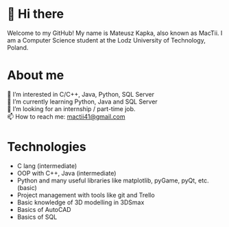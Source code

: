 # 👋 Hi there  
Welcome to my GitHub! My name is Mateusz Kapka, also known as MacTii. I am a Computer Science student at the Lodz University of Technology, Poland.

# About me
👀 I’m interested in C/C++, Java, Python, SQL Server  
🌱 I’m currently learning Python, Java and SQL Server  
💞️ I’m looking for an internship / part-time job.  
📫 How to reach me: mactii41@gmail.com  

# Technologies
- C lang (intermediate)
- OOP with C++, Java (intermediate)
- Python and many useful libraries like matplotlib, pyGame, pyQt, etc. (basic)
- Project management with tools like git and Trello
- Basic knowledge of 3D modelling in 3DSmax
- Basics of AutoCAD
- Basics of SQL

<!---
MacTii/MacTii is a ✨ special ✨ repository because its `README.md` (this file) appears on your GitHub profile.
You can click the Preview link to take a look at your changes.
--->
